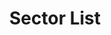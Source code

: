 ---
layout: archive.liquid
title: Sector List
desc: 'List of Legend/Master Lost Sectors in Destiny 2.'
---